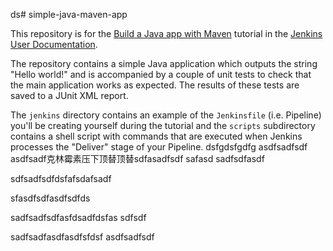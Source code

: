 ds# simple-java-maven-app

This repository is for the
[Build a Java app with Maven](https://jenkins.io/doc/tutorials/build-a-java-app-with-maven/)
tutorial in the [Jenkins User Documentation](https://jenkins.io/doc/).

The repository contains a simple Java application which outputs the string
"Hello world!" and is accompanied by a couple of unit tests to check that the
main application works as expected. The results of these tests are saved to a
JUnit XML report.

The `jenkins` directory contains an example of the `Jenkinsfile` (i.e. Pipeline)
you'll be creating yourself during the tutorial and the `scripts` subdirectory
contains a shell script with commands that are executed when Jenkins processes
the "Deliver" stage of your Pipeline.
dsfgdsfgdfg
asdfsadfsdf
asdfsadf克林霉素压下顶替顶替sdfasadfsdf
safasd sadfsdfasdf

sdfsadfsdfdsfafsdafsadf


sfasdfsdfasdfsdfds

sadfsadfsdfasfdsadfdsfas
sdfsdf

sadfsadfasdfasdfsfdsf
asdfsadfsdf